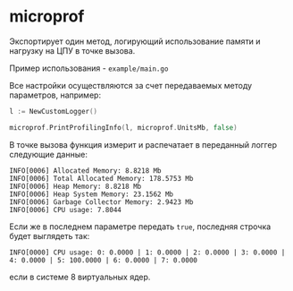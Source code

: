 # microprof

Экспортирует один метод, логирующий использование памяти и нагрузку на ЦПУ в точке вызова.

Пример использования - `example/main.go`

Все настройки осуществляются за счет передаваемых методу параметров, например:
```go
l := NewCustomLogger()

microprof.PrintProfilingInfo(l, microprof.UnitsMb, false)
```

В точке вызова функция измерит и распечатает в переданный логгер следующие данные:
```
INFO[0006] Allocated Memory: 8.8218 Mb                  
INFO[0006] Total Allocated Memory: 178.5753 Mb          
INFO[0006] Heap Memory: 8.8218 Mb                       
INFO[0006] Heap System Memory: 23.1562 Mb               
INFO[0006] Garbage Collector Memory: 2.9423 Mb          
INFO[0006] CPU usage: 7.8044
```

Если же в последнем параметре передать `true`, последняя строчка будет выглядеть так:
```
INFO[0000] CPU usage: 0: 0.0000 | 1: 0.0000 | 2: 0.0000 | 3: 0.0000 | 4: 0.0000 | 5: 100.0000 | 6: 0.0000 | 7: 0.0000
```
если в системе 8 виртуальных ядер.